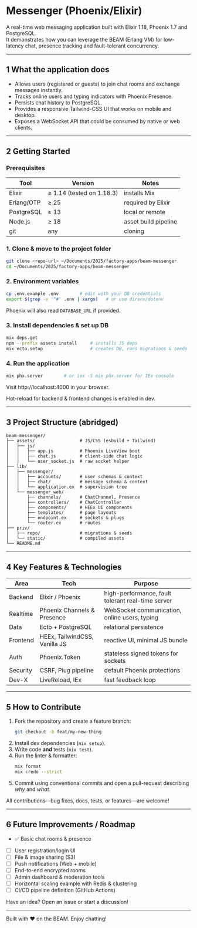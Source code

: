# Messenger (Phoenix/Elixir)

A real-time web messaging application built with Elixir 1.18, Phoenix 1.7 and PostgreSQL.  
It demonstrates how you can leverage the BEAM (Erlang VM) for low-latency chat, presence tracking and fault-tolerant concurrency.

---

## 1  What the application does
* Allows users (registered or guests) to join chat rooms and exchange messages instantly.
* Tracks online users and typing indicators with Phoenix Presence.
* Persists chat history to PostgreSQL.
* Provides a responsive Tailwind-CSS UI that works on mobile and desktop.
* Exposes a WebSocket API that could be consumed by native or web clients.

---

## 2  Getting Started

### Prerequisites
| Tool | Version | Notes |
|------|---------|-------|
| Elixir | ≥ 1.14 (tested on 1.18.3) | installs Mix |
| Erlang/OTP | ≥ 25 | required by Elixir |
| PostgreSQL | ≥ 13 | local or remote |
| Node.js | ≥ 18 | asset build pipeline |
| git | any | cloning |

### 1. Clone & move to the project folder

```bash
git clone <repo-url> ~/Documents/2025/factory-apps/beam-messenger
cd ~/Documents/2025/factory-apps/beam-messenger
```

### 2. Environment variables

```bash
cp .env.example .env        # edit with your DB credentials
export $(grep -v '^#' .env | xargs)   # or use direnv/dotenv
```

Phoenix will also read `DATABASE_URL` if provided.

### 3. Install dependencies & set up DB

```bash
mix deps.get
npm --prefix assets install     # installs JS deps
mix ecto.setup                  # creates DB, runs migrations & seeds
```

### 4. Run the application

```bash
mix phx.server        # or iex -S mix phx.server for IEx console
```

Visit http://localhost:4000 in your browser.

Hot-reload for backend & frontend changes is enabled in dev.

---

## 3  Project Structure (abridged)

```
beam-messenger/
├── assets/                 # JS/CSS (esbuild + Tailwind)
│   ├── js/
│   │   ├── app.js          # Phoenix LiveView boot
│   │   ├── chat.js         # client-side chat logic
│   │   └── user_socket.js  # raw socket helper
├── lib/
│   ├── messenger/
│   │   ├── accounts/       # user schemas & context
│   │   ├── chat/           # message schema & context
│   │   └── application.ex  # supervision tree
│   └── messenger_web/
│       ├── channels/       # ChatChannel, Presence
│       ├── controllers/    # ChatController
│       ├── components/     # HEEx UI components
│       ├── templates/      # page layouts
│       ├── endpoint.ex     # sockets & plugs
│       └── router.ex       # routes
├── priv/
│   ├── repo/               # migrations & seeds
│   └── static/             # compiled assets
└── README.md
```

---

## 4  Key Features & Technologies

| Area | Tech | Purpose |
|------|------|---------|
| Backend | Elixir / Phoenix | high-performance, fault tolerant real-time server |
| Realtime | Phoenix Channels & Presence | WebSocket communication, online users, typing |
| Data | Ecto + PostgreSQL | relational persistence |
| Frontend | HEEx, TailwindCSS, Vanilla JS | reactive UI, minimal JS bundle |
| Auth | Phoenix.Token | stateless signed tokens for sockets |
| Security | CSRF, Plug pipeline | default Phoenix protections |
| Dev-X | LiveReload, IEx | fast feedback loop |

---

## 5  How to Contribute

1. Fork the repository and create a feature branch:
   ```bash
   git checkout -b feat/my-new-thing
   ```
2. Install dev dependencies (`mix setup`).
3. Write code **and** tests (`mix test`).
4. Run the linter & formatter:
   ```bash
   mix format
   mix credo --strict
   ```
5. Commit using conventional commits and open a pull-request describing _why_ and _what_.

All contributions—bug fixes, docs, tests, or features—are welcome!

---

## 6  Future Improvements / Roadmap

- ✅ Basic chat rooms & presence  
- [ ] User registration/login UI  
- [ ] File & image sharing (S3)  
- [ ] Push notifications (Web + mobile)  
- [ ] End-to-end encrypted rooms  
- [ ] Admin dashboard & moderation tools  
- [ ] Horizontal scaling example with Redis & clustering  
- [ ] CI/CD pipeline definition (GitHub Actions)  

Have an idea? Open an issue or start a discussion!

---

Built with ❤️ on the BEAM. Enjoy chatting!
